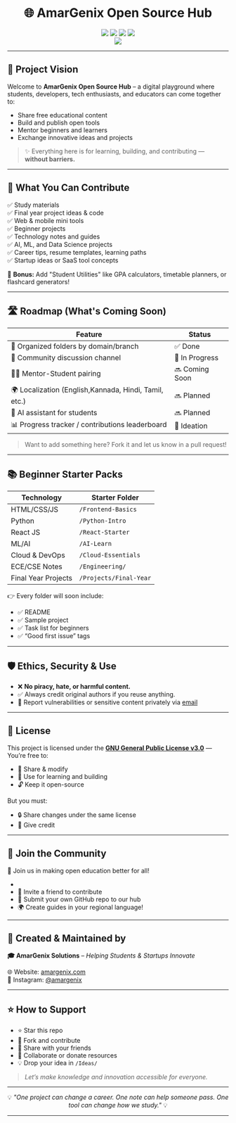 <h1 align="center">
  🌐 AmarGenix Open Source Hub
</h1>

<p align="center">
  <img src="https://img.shields.io/badge/License-GPLv3-blue.svg" />
  <img src="https://img.shields.io/badge/Contributions-Welcome-brightgreen.svg" />
  <img src="https://img.shields.io/github/stars/amargenix/amargenix?style=social" />
  <img src="https://img.shields.io/badge/Made%20with-%E2%9D%A4-red" />
  <br/>
  <img src="https://readme-typing-svg.demolab.com?font=Fira+Code&duration=3000&pause=1000&color=1E90FF&center=true&vCenter=true&width=600&lines=Build+Together.+Learn+Together.+Grow+Together.">
</p>

---

## 🚀 Project Vision

Welcome to **AmarGenix Open Source Hub** – a digital playground where students, developers, tech enthusiasts, and educators can come together to:
- Share free educational content
- Build and publish open tools
- Mentor beginners and learners
- Exchange innovative ideas and projects

> ✨ Everything here is for learning, building, and contributing — **without barriers.**

---

## 🧩 What You Can Contribute

✅ Study materials  
✅ Final year project ideas & code  
✅ Web & mobile mini tools  
✅ Beginner projects  
✅ Technology notes and guides  
✅ AI, ML, and Data Science projects  
✅ Career tips, resume templates, learning paths  
✅ Startup ideas or SaaS tool concepts

🎁 **Bonus:** Add "Student Utilities" like GPA calculators, timetable planners, or flashcard generators!

---

## 🛣 Roadmap (What's Coming Soon)

| Feature | Status |
|--------|--------|
| 📂 Organized folders by domain/branch | ✅ Done |
| 💬 Community discussion channel | 🔄 In Progress |
| 🧑‍💼 Mentor-Student pairing | 🔜 Coming Soon |
| 🌍 Localization (English,Kannada, Hindi, Tamil, etc.) | 🔜 Planned |
| 🧠 AI assistant for students | 🔜 Planned |
| 📊 Progress tracker / contributions leaderboard | 🧠 Ideation |

> Want to add something here? Fork it and let us know in a pull request!

---

## 📚 Beginner Starter Packs

| Technology | Starter Folder |
|------------|----------------|
| HTML/CSS/JS | `/Frontend-Basics` |
| Python | `/Python-Intro` |
| React JS | `/React-Starter` |
| ML/AI | `/AI-Learn` |
| Cloud & DevOps | `/Cloud-Essentials` |
| ECE/CSE Notes | `/Engineering/` |
| Final Year Projects | `/Projects/Final-Year` |

👉 Every folder will soon include:
- ✅ README
- ✅ Sample project
- ✅ Task list for beginners
- ✅ “Good first issue” tags

---

## 🛡 Ethics, Security & Use

- ❌ **No piracy, hate, or harmful content.**
- ✅ Always credit original authors if you reuse anything.
- 🔐 Report vulnerabilities or sensitive content privately via [email](mailto:support@amargenix.com)

---

## 💼 License

This project is licensed under the **[GNU General Public License v3.0](LICENSE)** —  
You’re free to:
- 🔁 Share & modify
- 📖 Use for learning and building
- 🔓 Keep it open-source

But you must:
- 🔒 Share changes under the same license
- 🧾 Give credit

---

## 👥 Join the Community

🚀 Join us in making open education better for all!

-
- 📨 Invite a friend to contribute
- 🧠 Submit your own GitHub repo to our hub
- 🌍 Create guides in your regional language!

---

## 🙌 Created & Maintained by

**🎓 AmarGenix Solutions** – _Helping Students & Startups Innovate_

🌐 Website: [amargenix.com](https://amargenix.com)  
📸 Instagram: [@amargenix](https://instagram.com/amargenix)  


---

## ⭐ How to Support

- ⭐ Star this repo  
- 🍴 Fork and contribute  
- 🔄 Share with your friends  
- 🤝 Collaborate or donate resources  
- 💡 Drop your idea in `/Ideas/`

> _Let’s make knowledge and innovation accessible for everyone._

---

<p align="center">
  💡 <i>"One project can change a career. One note can help someone pass. One tool can change how we study."</i> 💡
</p>

---

